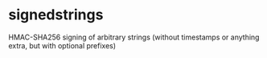 # signedstrings
HMAC-SHA256 signing of arbitrary strings (without timestamps or anything extra, but with optional prefixes)

